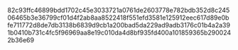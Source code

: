 82c93ffc46899bdd1702c45e3033721a0761de2603778e782bdb352d8c24506465b3e36799cf01d4f2ab8aa8522418f551efd3581e125912eec617d89e0bfe711772d8de7db3138b6839d9cb1a200bad5da229ad9adb3176c01b4a2a391b0410b731c4fc5f96969aa8e19c010da4d8bf935fd400a101859365b2900242b36e69
